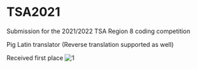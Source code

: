 # TSA2021

Submission for the 2021/2022 TSA Region 8 coding competition

Pig Latin translator (Reverse translation supported as well)

Received first place
![1](https://user-images.githubusercontent.com/46616464/189931550-aa3a12fa-8bc4-4c52-a714-c100213ddd77.PNG)
